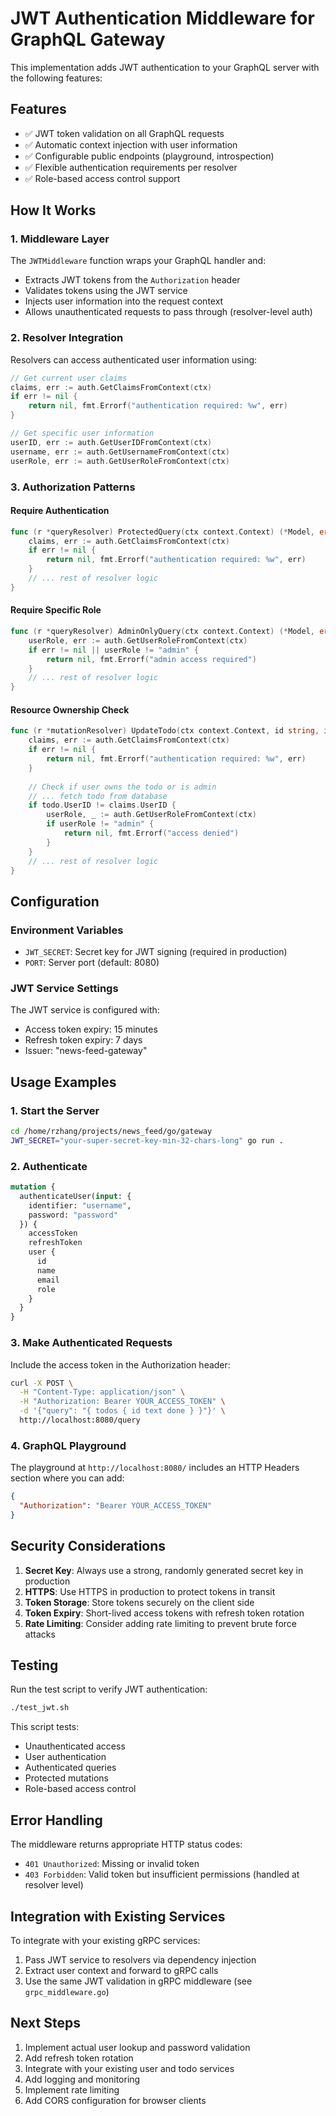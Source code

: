 # JWT Authentication Middleware for GraphQL Gateway

This implementation adds JWT authentication to your GraphQL server with the following features:

## Features

- ✅ JWT token validation on all GraphQL requests
- ✅ Automatic context injection with user information
- ✅ Configurable public endpoints (playground, introspection)
- ✅ Flexible authentication requirements per resolver
- ✅ Role-based access control support

## How It Works

### 1. Middleware Layer

The `JWTMiddleware` function wraps your GraphQL handler and:
- Extracts JWT tokens from the `Authorization` header
- Validates tokens using the JWT service
- Injects user information into the request context
- Allows unauthenticated requests to pass through (resolver-level auth)

### 2. Resolver Integration

Resolvers can access authenticated user information using:

```go
// Get current user claims
claims, err := auth.GetClaimsFromContext(ctx)
if err != nil {
    return nil, fmt.Errorf("authentication required: %w", err)
}

// Get specific user information
userID, err := auth.GetUserIDFromContext(ctx)
username, err := auth.GetUsernameFromContext(ctx)
userRole, err := auth.GetUserRoleFromContext(ctx)
```

### 3. Authorization Patterns

#### Require Authentication
```go
func (r *queryResolver) ProtectedQuery(ctx context.Context) (*Model, error) {
    claims, err := auth.GetClaimsFromContext(ctx)
    if err != nil {
        return nil, fmt.Errorf("authentication required: %w", err)
    }
    // ... rest of resolver logic
}
```

#### Require Specific Role
```go
func (r *queryResolver) AdminOnlyQuery(ctx context.Context) (*Model, error) {
    userRole, err := auth.GetUserRoleFromContext(ctx)
    if err != nil || userRole != "admin" {
        return nil, fmt.Errorf("admin access required")
    }
    // ... rest of resolver logic
}
```

#### Resource Ownership Check
```go
func (r *mutationResolver) UpdateTodo(ctx context.Context, id string, input NewTodo) (*Todo, error) {
    claims, err := auth.GetClaimsFromContext(ctx)
    if err != nil {
        return nil, fmt.Errorf("authentication required: %w", err)
    }
    
    // Check if user owns the todo or is admin
    // ... fetch todo from database
    if todo.UserID != claims.UserID {
        userRole, _ := auth.GetUserRoleFromContext(ctx)
        if userRole != "admin" {
            return nil, fmt.Errorf("access denied")
        }
    }
    // ... rest of resolver logic
}
```

## Configuration

### Environment Variables

- `JWT_SECRET`: Secret key for JWT signing (required in production)
- `PORT`: Server port (default: 8080)

### JWT Service Settings

The JWT service is configured with:
- Access token expiry: 15 minutes
- Refresh token expiry: 7 days
- Issuer: "news-feed-gateway"

## Usage Examples

### 1. Start the Server

```bash
cd /home/rzhang/projects/news_feed/go/gateway
JWT_SECRET="your-super-secret-key-min-32-chars-long" go run .
```

### 2. Authenticate

```graphql
mutation {
  authenticateUser(input: { 
    identifier: "username", 
    password: "password" 
  }) {
    accessToken
    refreshToken
    user {
      id
      name
      email
      role
    }
  }
}
```

### 3. Make Authenticated Requests

Include the access token in the Authorization header:

```bash
curl -X POST \
  -H "Content-Type: application/json" \
  -H "Authorization: Bearer YOUR_ACCESS_TOKEN" \
  -d '{"query": "{ todos { id text done } }"}' \
  http://localhost:8080/query
```

### 4. GraphQL Playground

The playground at `http://localhost:8080/` includes an HTTP Headers section where you can add:

```json
{
  "Authorization": "Bearer YOUR_ACCESS_TOKEN"
}
```

## Security Considerations

1. **Secret Key**: Always use a strong, randomly generated secret key in production
2. **HTTPS**: Use HTTPS in production to protect tokens in transit
3. **Token Storage**: Store tokens securely on the client side
4. **Token Expiry**: Short-lived access tokens with refresh token rotation
5. **Rate Limiting**: Consider adding rate limiting to prevent brute force attacks

## Testing

Run the test script to verify JWT authentication:

```bash
./test_jwt.sh
```

This script tests:
- Unauthenticated access
- User authentication
- Authenticated queries
- Protected mutations
- Role-based access control

## Error Handling

The middleware returns appropriate HTTP status codes:
- `401 Unauthorized`: Missing or invalid token
- `403 Forbidden`: Valid token but insufficient permissions (handled at resolver level)

## Integration with Existing Services

To integrate with your existing gRPC services:

1. Pass JWT service to resolvers via dependency injection
2. Extract user context and forward to gRPC calls
3. Use the same JWT validation in gRPC middleware (see `grpc_middleware.go`)

## Next Steps

1. Implement actual user lookup and password validation
2. Add refresh token rotation
3. Integrate with your existing user and todo services
4. Add logging and monitoring
5. Implement rate limiting
6. Add CORS configuration for browser clients
